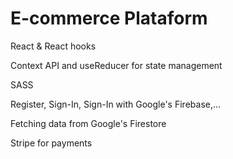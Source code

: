 # E-commerce Plataform

React & React hooks

Context API and useReducer for state management

SASS

Register, Sign-In, Sign-In with Google's Firebase,...

Fetching data from Google's Firestore

Stripe for payments
